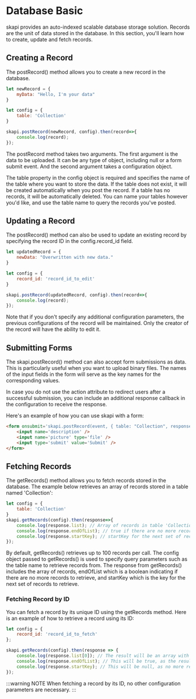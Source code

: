 # Database Basic

skapi provides an auto-indexed scalable database storage solution.
Records are the unit of data stored in the database.
In this section, you'll learn how to create, update and fetch records.

## Creating a Record

The postRecord() method allows you to create a new record in the database.

```js
let newRecord = {
    myData: "Hello, I'm your data"
}

let config = {
    table: 'Collection'
}

skapi.postRecord(newRecord, config).then(record=>{
    console.log(record);
});
```

The postRecord method takes two arguments.
The first argument is the data to be uploaded. It can be any type of object, including null or a form submit event.
And the second argument takes a configuration object.

The table property in the config object is required and specifies the name of the table where you want to store the data.
If the table does not exist, it will be created automatically when you post the record.
If a table has no records, it will be automatically deleted.
You can name your tables however you'd like, and use the table name to query the records you've posted.


## Updating a Record

The postRecord() method can also be used to update an existing record by specifying the record ID in the config.record_id field.

```js
let updatedRecord = {
    newData: "Overwritten with new data."
}

let config = {
    record_id: 'record_id_to_edit'
}

skapi.postRecord(updatedRecord, config).then(record=>{
    console.log(record);
});
```

Note that if you don't specify any additional configuration parameters, the previous configurations of the record will be maintained. Only the creator of the record will have the ability to edit it.

## Submitting Forms

The skapi.postRecord() method can also accept form submissions as data. This is particularly useful when you want to upload binary files. The names of the input fields in the form will serve as the key names for the corresponding values.

In case you do not use the action attribute to redirect users after a successful submission, you can include an additional response callback in the configuration to receive the response.

Here's an example of how you can use skapi with a form:
```html
<form onsubmit='skapi.postRecord(event, { table: "Collection", response: record => console.log(record); })'>
    <input name='description' />
    <input name='picture' type='file' />
    <input type='submit' value='Submit' />
</form>
```

## Fetching Records

The getRecords() method allows you to fetch records stored in the database.
The example below retrieves an array of records stored in a table named 'Collection':

```js
let config = {
    table: 'Collection'
}
skapi.getRecords(config).then(response=>{
    console.log(response.list); // Array of records in table 'Collection'
    console.log(response.endOfList); // true if there are no more records to retrieve
    console.log(response.startKey); // startKey for the next set of records to retrieve
});
```

By default, getRecords() retrieves up to 100 records per call.
The config object passed to getRecords() is used to specify query parameters such as the table name to retrieve records from.
The response from getRecords() includes the array of records, endOfList which is a boolean indicating if there are no more records to retrieve, and startKey which is the key for the next set of records to retrieve.


### Fetching Record by ID

You can fetch a record by its unique ID using the getRecords method.
Here is an example of how to retrieve a record using its ID:

```js
let config = {
    record_id: 'record_id_to_fetch'
};

skapi.getRecords(config).then(response => {
    console.log(response.list[0]); // The result will be an array with a single item.
    console.log(response.endOfList); // This will be true, as the result set is limited to the record with the specified ID.
    console.log(response.startKey); // This will be null, as no more records can be retrieved beyond the specified ID.
});
```
:::warning NOTE
When fetching a record by its ID, no other configuration parameters are necessary.
:::